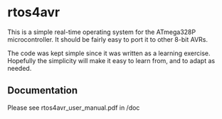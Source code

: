 # rtos4avr

This is a simple real-time operating system for the ATmega328P microcontroller.  It should be fairly easy to port it to other 8-bit AVRs.

The code was kept simple since it was written as a learning exercise.  Hopefully the simplicity will make it easy to learn from, and to adapt as needed.

## Documentation

Please see rtos4avr_user_manual.pdf in /doc
 